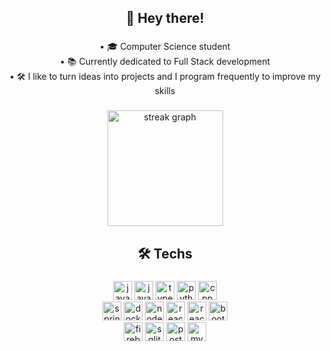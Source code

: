 <h2 align="center">👋 Hey there!</h2>

###

<p align="center">• 🎓 Computer Science student<br>• 📚 Currently dedicated to Full Stack development<br>• 🛠️ I like to turn ideas into projects and I program frequently to improve my skills</p>

###

<div align="center">
  <img src="https://streak-stats.demolab.com?user=sofiasaless&locale=en&mode=daily&theme=ocean_dark&hide_border=false&border_radius=5&order=3" height="185" alt="streak graph"  />
</div>

###

<h2 align="center">🛠 Techs</h2>

###

<div align="center">
  <img src="https://img.shields.io/badge/java-%23ED8B00.svg?style=for-the-badge&logo=openjdk&logoColor=white" height="30" alt="javascript logo"  />
  <img src="https://img.shields.io/badge/javascript-%23323330.svg?style=for-the-badge&logo=javascript&logoColor=%23F7DF1E" height="30" alt="java logo"  />
  <img src="https://img.shields.io/badge/typescript-%23007ACC.svg?style=for-the-badge&logo=typescript&logoColor=white" height="30" alt="typescript logo"  />
  <img src="https://img.shields.io/badge/python-3670A0?style=for-the-badge&logo=python&logoColor=ffdd54" height="30" alt="python logo"  />
  <img src="https://img.shields.io/badge/c++-%2300599C.svg?style=for-the-badge&logo=c%2B%2B&logoColor=white" height="30" alt="cpp logo"  />
</div>

<div align="center">
  <img src="https://img.shields.io/badge/spring-%236DB33F.svg?style=for-the-badge&logo=spring&logoColor=white" height="30" alt="spring logo"  />
  <img src="https://img.shields.io/badge/docker-%230db7ed.svg?style=for-the-badge&logo=docker&logoColor=white" height="30" alt="docker logo"  />
  <img src="https://img.shields.io/badge/node.js-6DA55F?style=for-the-badge&logo=node.js&logoColor=white" height="30" alt="nodejs logo"  />
  <img src="https://img.shields.io/badge/react-%2320232a.svg?style=for-the-badge&logo=react&logoColor=%2361DAFB" height="30" alt="react logo"  />
  <img src="https://img.shields.io/badge/react_native-%2320232a.svg?style=for-the-badge&logo=react&logoColor=%2361DAFB)" height="30" alt="reactnative logo"  />
  <img src="https://img.shields.io/badge/bootstrap-%238511FA.svg?style=for-the-badge&logo=bootstrap&logoColor=white" height="30" alt="bootstrap logo"  />
</div>

<div align="center">
  <img src="https://img.shields.io/badge/firebase-%23039BE5.svg?style=for-the-badge&logo=firebase" height="30" alt="firebase logo"  />
  <img src="https://img.shields.io/badge/sqlite-%2307405e.svg?style=for-the-badge&logo=sqlite&logoColor=white" height="30" alt="sqlite logo"  />
  <img src="https://img.shields.io/badge/postgres-%23316192.svg?style=for-the-badge&logo=postgresql&logoColor=white" height="30" alt="postgres logo"  />
  <img src="https://img.shields.io/badge/mysql-4479A1.svg?style=for-the-badge&logo=mysql&logoColor=white" height="30" alt="mysql logo"  />
</div>

###
